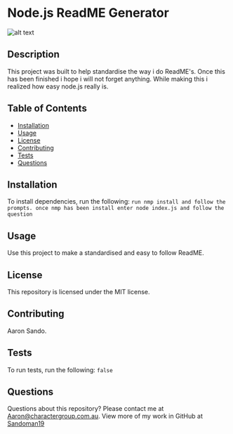# Node.js ReadME Generator
![alt text ](https://img.shields.io/badge/License-MIT-yellow)

## Description
This project was built to help standardise the way i do ReadME's. Once this has been finished i hope i will not forget anything. While making this i realized how easy node.js really is.
## Table of Contents
* [Installation](#installation)
* [Usage](#usage)
* [License](#license)
* [Contributing](#contributing)
* [Tests](#tests)
* [Questions](#questions)
## Installation
To install dependencies, run the following:
`
run nmp install and follow the prompts. once nmp has been install enter node index.js and follow the question
`
## Usage
Use this project to make a standardised and easy to follow ReadME.
## License
This repository is licensed under the MIT license.
## Contributing
Aaron Sando.
## Tests
To run tests, run the following:
`
false
`
## Questions
Questions about this repository? Please contact me at [Aaron@charactergroup.com.au](mailto:Aaron@charactergroup.com.au). View more of my work in GitHub at [Sandoman19](https://github.com/Sandoman19) 